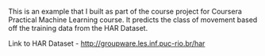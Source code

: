 This is an example that I built as part of the course project for Coursera 
Practical Machine Learning course. It predicts the class of movement based 
off the training data from the HAR Dataset. 

Link to HAR Dataset - http://groupware.les.inf.puc-rio.br/har
